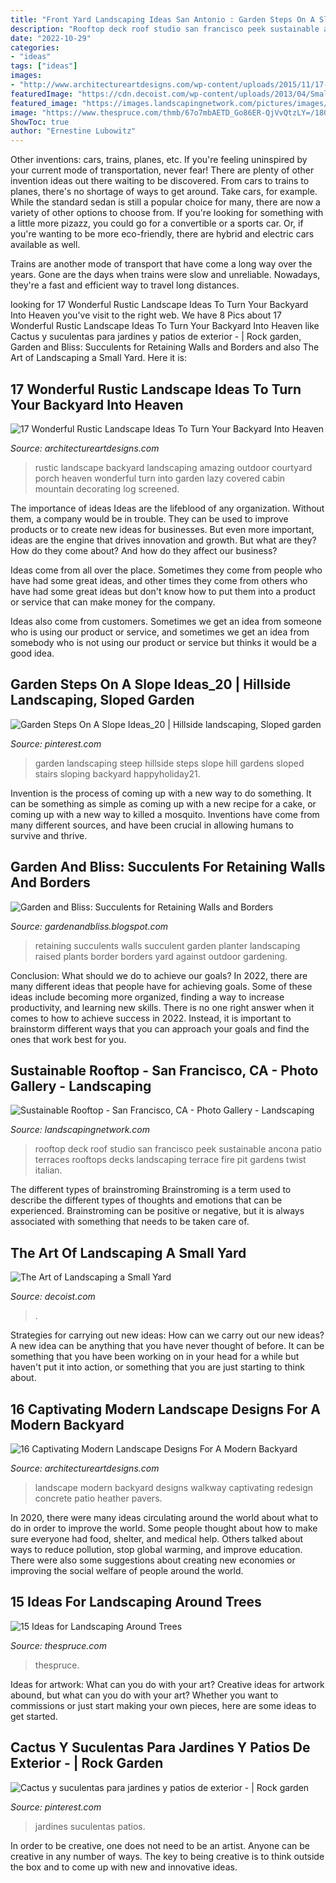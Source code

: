 ```yaml
---
title: "Front Yard Landscaping Ideas San Antonio : Garden Steps On A Slope Ideas_20"
description: "Rooftop deck roof studio san francisco peek sustainable ancona patio terraces rooftops decks landscaping terrace fire pit gardens twist italian"
date: "2022-10-29"
categories:
- "ideas"
tags: ["ideas"]
images:
- "http://www.architectureartdesigns.com/wp-content/uploads/2015/11/17-Wonderful-Rustic-Landscape-Ideas-To-Turn-Your-Backyard-Into-Heaven-5-630x467.jpg"
featuredImage: "https://cdn.decoist.com/wp-content/uploads/2013/04/Small-European-style-courtyard.jpg"
featured_image: "https://images.landscapingnetwork.com/pictures/images/800x642Max/sustainable-rooftop_51/rooftop-deck-studio-peek-ancona_3651.jpg"
image: "https://www.thespruce.com/thmb/67o7mbAETD_Go86ER-QjVvQtzLY=/1800x1188/filters:no_upscale():max_bytes(150000):strip_icc()/sprucetreescloseup-5b88fe4e46e0fb00503c7eef.jpg"
ShowToc: true
author: "Ernestine Lubowitz"
---
```



Other inventions: cars, trains, planes, etc.
If you're feeling uninspired by your current mode of transportation, never fear! There are plenty of other invention ideas out there waiting to be discovered. From cars to trains to planes, there's no shortage of ways to get around.
Take cars, for example. While the standard sedan is still a popular choice for many, there are now a variety of other options to choose from. If you're looking for something with a little more pizazz, you could go for a convertible or a sports car. Or, if you're wanting to be more eco-friendly, there are hybrid and electric cars available as well.

Trains are another mode of transport that have come a long way over the years. Gone are the days when trains were slow and unreliable. Nowadays, they're a fast and efficient way to travel long distances.

	

		
looking for 17 Wonderful Rustic Landscape Ideas To Turn Your Backyard Into Heaven you've visit to the right web. We have 8 Pics about 17 Wonderful Rustic Landscape Ideas To Turn Your Backyard Into Heaven like Cactus y suculentas para jardines y patios de exterior - | Rock garden, Garden and Bliss: Succulents for Retaining Walls and Borders and also The Art of Landscaping a Small Yard. Here it is:
		
    
## 17 Wonderful Rustic Landscape Ideas To Turn Your Backyard Into Heaven

<img loading=lazy src="http://www.architectureartdesigns.com/wp-content/uploads/2015/11/17-Wonderful-Rustic-Landscape-Ideas-To-Turn-Your-Backyard-Into-Heaven-5-630x467.jpg" onerror="this.onerror=null;this.src='https://tse3.mm.bing.net/th?id=OIP.Vjw38flAFqwxMDQ3gnZdVAHaFf&amp;pid=15.1';" alt="17 Wonderful Rustic Landscape Ideas To Turn Your Backyard Into Heaven">

_Source: architectureartdesigns.com_

>rustic landscape backyard landscaping amazing outdoor courtyard porch heaven wonderful turn into garden lazy covered cabin mountain decorating log screened. 

	

The importance of ideas
Ideas are the lifeblood of any organization. Without them, a company would be in trouble. They can be used to improve products or to create new ideas for businesses. But even more important, ideas are the engine that drives innovation and growth.
But what are they? How do they come about? And how do they affect our business?

Ideas come from all over the place. Sometimes they come from people who have had some great ideas, and other times they come from others who have had some great ideas but don't know how to put them into a product or service that can make money for the company.

Ideas also come from customers. Sometimes we get an idea from someone who is using our product or service, and sometimes we get an idea from somebody who is not using our product or service but thinks it would be a good idea.

    
## Garden Steps On A Slope Ideas_20 | Hillside Landscaping, Sloped Garden

<img loading=lazy src="https://i.pinimg.com/736x/94/69/76/946976fa3797b23d884670c40a4188b8.jpg" onerror="this.onerror=null;this.src='https://tse3.mm.bing.net/th?id=OIP.em-s8cwiWE3Q7bC9eMQOxwHaJ-&amp;pid=15.1';" alt="Garden Steps On A Slope Ideas_20 | Hillside landscaping, Sloped garden">

_Source: pinterest.com_

>garden landscaping steep hillside steps slope hill gardens sloped stairs sloping backyard happyholiday21. 

	

Invention is the process of coming up with a new way to do something. It can be something as simple as coming up with a new recipe for a cake, or coming up with a new way to killed a mosquito. Inventions have come from many different sources, and have been crucial in allowing humans to survive and thrive.

    
## Garden And Bliss: Succulents For Retaining Walls And Borders

<img loading=lazy src="http://1.bp.blogspot.com/-0Ee5Y_0kr3c/UUyvNtif6sI/AAAAAAAAAfM/-0s1zS2ye7g/s1600/IMG_0982.JPG" onerror="this.onerror=null;this.src='https://tse4.mm.bing.net/th?id=OIP.yBlQT9yu1ldOlCT1b-ozeQHaHa&amp;pid=15.1';" alt="Garden and Bliss: Succulents for Retaining Walls and Borders">

_Source: gardenandbliss.blogspot.com_

>retaining succulents walls succulent garden planter landscaping raised plants border borders yard against outdoor gardening. 

	

Conclusion: What should we do to achieve our goals?
In 2022, there are many different ideas that people have for achieving goals. Some of these ideas include becoming more organized, finding a way to increase productivity, and learning new skills. There is no one right answer when it comes to how to achieve success in 2022. Instead, it is important to brainstorm different ways that you can approach your goals and find the ones that work best for you.

    
## Sustainable Rooftop - San Francisco, CA - Photo Gallery - Landscaping

<img loading=lazy src="https://images.landscapingnetwork.com/pictures/images/800x642Max/sustainable-rooftop_51/rooftop-deck-studio-peek-ancona_3651.jpg" onerror="this.onerror=null;this.src='https://tse2.mm.bing.net/th?id=OIP.-_akzK9N4Z1TJAluqG0ksQHaE7&amp;pid=15.1';" alt="Sustainable Rooftop - San Francisco, CA - Photo Gallery - Landscaping">

_Source: landscapingnetwork.com_

>rooftop deck roof studio san francisco peek sustainable ancona patio terraces rooftops decks landscaping terrace fire pit gardens twist italian. 

	

The different types of brainstroming
Brainstroming is a term used to describe the different types of thoughts and emotions that can be experienced. Brainstroming can be positive or negative, but it is always associated with something that needs to be taken care of.

    
## The Art Of Landscaping A Small Yard

<img loading=lazy src="https://cdn.decoist.com/wp-content/uploads/2013/04/Small-European-style-courtyard.jpg" onerror="this.onerror=null;this.src='https://tse4.mm.bing.net/th?id=OIP.eUPeqJdk6RzfJ3TlMTyl6gHaF1&amp;pid=15.1';" alt="The Art of Landscaping a Small Yard">

_Source: decoist.com_

>. 

	

Strategies for carrying out new ideas: How can we carry out our new ideas?
A new idea can be anything that you have never thought of before. It can be something that you have been working on in your head for a while but haven't put it into action, or something that you are just starting to think about.

    
## 16 Captivating Modern Landscape Designs For A Modern Backyard

<img loading=lazy src="http://www.architectureartdesigns.com/wp-content/uploads/2015/02/16-Captivating-Modern-Landscape-Designs-For-A-Modern-Backyard-9-630x418.jpg" onerror="this.onerror=null;this.src='https://tse4.mm.bing.net/th?id=OIP.nCnbQYeYu0uDpqw2TK787AHaE6&amp;pid=15.1';" alt="16 Captivating Modern Landscape Designs For A Modern Backyard">

_Source: architectureartdesigns.com_

>landscape modern backyard designs walkway captivating redesign concrete patio heather pavers. 

	

In 2020, there were many ideas circulating around the world about what to do in order to improve the world. Some people thought about how to make sure everyone had food, shelter, and medical help. Others talked about ways to reduce pollution, stop global warming, and improve education. There were also some suggestions about creating new economies or improving the social welfare of people around the world.

    
## 15 Ideas For Landscaping Around Trees

<img loading=lazy src="https://www.thespruce.com/thmb/67o7mbAETD_Go86ER-QjVvQtzLY=/1800x1188/filters:no_upscale():max_bytes(150000):strip_icc()/sprucetreescloseup-5b88fe4e46e0fb00503c7eef.jpg" onerror="this.onerror=null;this.src='https://tse2.mm.bing.net/th?id=OIP.qnZYFAHfcovKq2qQqmH4bgHaE4&amp;pid=15.1';" alt="15 Ideas for Landscaping Around Trees">

_Source: thespruce.com_

>thespruce. 

	

Ideas for artwork: What can you do with your art?
Creative ideas for artwork abound, but what can you do with your art? Whether you want to commissions or just start making your own pieces, here are some ideas to get started.

    
## Cactus Y Suculentas Para Jardines Y Patios De Exterior - | Rock Garden

<img loading=lazy src="https://i.pinimg.com/736x/e6/88/f8/e688f8c974fd80e9913dfd787144b2a7.jpg" onerror="this.onerror=null;this.src='https://tse4.mm.bing.net/th?id=OIP.ixaCy_mrgvWlU_XpOgaxQAHaJ3&amp;pid=15.1';" alt="Cactus y suculentas para jardines y patios de exterior - | Rock garden">

_Source: pinterest.com_

>jardines suculentas patios. 

	

In order to be creative, one does not need to be an artist. Anyone can be creative in any number of ways. The key to being creative is to think outside the box and to come up with new and innovative ideas.


